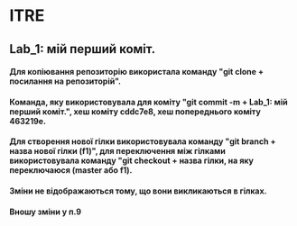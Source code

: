 # ITRE

## Lab_1: мій перший коміт.

#### Для копіювання репозиторію використала команду "git clone + посилання на репозиторій".

#### Команда, яку використовувала для коміту "git commit -m + Lab_1: мій перший коміт.", хеш коміту cddc7e8, хеш попереднього коміту 463219e.

#### Для створення нової гілки використовувала команду "git branch + назва нової гілки (f1)", для переключення між гілками використовувала команду "git checkout + назва гілки, на яку переключаюся (master або f1).

#### Зміни не відображаються тому, що вони викликаються в гілках.

#### Вношу зміни у п.9
